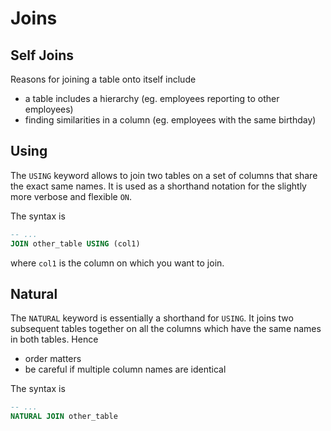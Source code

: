 # Joins

## Self Joins
Reasons for joining a table onto itself include
* a table includes a hierarchy (eg. employees reporting to other employees)
* finding similarities in a column (eg. employees with the same birthday)

## Using
The `USING` keyword allows to join two tables on a set of columns that share the
exact same names. It is used as a shorthand notation for the slightly more
verbose and flexible `ON`.

The syntax is
```sql
-- ...
JOIN other_table USING (col1)
```
where `col1` is the column on which you want to join.

## Natural
The `NATURAL` keyword is essentially a shorthand for `USING`. It joins two
subsequent tables together on all the columns which have the same names in
both tables. Hence
* order matters
* be careful if multiple column names are identical

The syntax is
```sql
-- ...
NATURAL JOIN other_table
```
